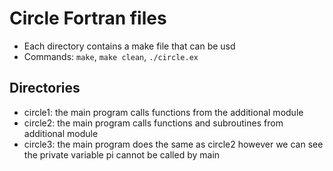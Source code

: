 # Circle Fortran files

- Each directory contains a make file that can be usd
- Commands: `make`, `make clean`, `./circle.ex`

## Directories

- circle1: the main program calls functions from the additional module
- circle2: the main program calls functions and subroutines from additional module
- circle3: the main program does the same as circle2 however we can see the private variable pi cannot be called by main
